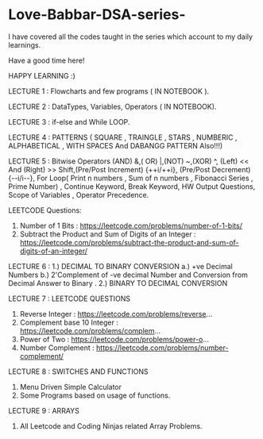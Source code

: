 # Love-Babbar-DSA-series-

I have covered all the codes taught in the series which account to my daily learnings. 

Have a good time here! 

HAPPY LEARNING :)

LECTURE 1 : Flowcharts and few programs ( IN NOTEBOOK ).

LECTURE 2 : DataTypes, Variables, Operators ( IN NOTEBOOK).

LECTURE 3 : if-else and While LOOP.

LECTURE 4 : PATTERNS ( SQUARE , TRAINGLE , STARS , NUMBERIC , ALPHABETICAL , WITH SPACES And DABANGG PATTERN Also!!!)

LECTURE 5 : Bitwise Operators (AND) &,( OR) |,(NOT) ~,(XOR) ^, (Left) << And (Right) >> Shift,(Pre/Post Increment) {++i/++i}, (Pre/Post Decrement) {--i/i--}, For Loop( Print n numbers , Sum of n numbers , Fibonacci Series , Prime Number) , Continue Keyword, Break Keyword, HW Output Questions, Scope of Variables , Operator Precedence.

LEETCODE Questions: 
1. Number of 1 Bits : https://leetcode.com/problems/number-of-1-bits/
2. Subtract the Product and Sum of Digits of an Integer : https://leetcode.com/problems/subtract-the-product-and-sum-of-digits-of-an-integer/

LECTURE 6 : 1.) DECIMAL TO BINARY CONVERSION 
          a.)  +ve Decimal Numbers
          b.)  2'Complement of -ve decimal Number and Conversion from Decimal Answer to Binary . 
2.) BINARY TO DECIMAL CONVERSION 
          
          
LECTURE 7 : LEETCODE QUESTIONS 

1. Reverse Integer : https://leetcode.com/problems/reverse... 
2. Complement base 10 Integer : https://leetcode.com/problems/complem... 
3. Power of Two : https://leetcode.com/problems/power-o...  
4. Number Complement : https://leetcode.com/problems/number-complement/

LECTURE 8 : SWITCHES AND FUNCTIONS 

1. Menu Driven Simple Calculator 
2. Some Programs based on usage of functions.

LECTURE 9 : ARRAYS

1. All Leetcode and Coding Ninjas related Array Problems.

